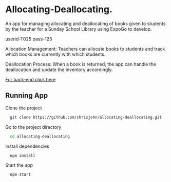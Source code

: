 # Allocating-Deallocating.

An app for managing allocating and deallocating of books given to students by the teacher for a Sunday School Library using ExpoGo to develop.

userid-T025
pass-123


Allocation Management: Teachers can allocate books to students and track which books are currently with which students.

Deallocation Process: When a book is returned, the app can handle the deallocation and update the inventory accordingly.


[For back-end click here](https://github.com/alanjuice/sunday-library)

## Running App

Clone the project

```bash
  git clone https://github.com/chrixjohn/allocating-deallocating.git
```

Go to the project directory

```bash
  cd allocating-deallocating
```

Install dependencies

```bash
  npm install
```

Start the app

```bash
  npm start
```
